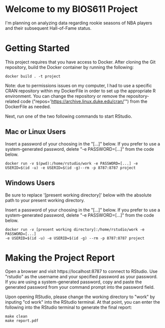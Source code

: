 Welcome to my BIOS611 Project
======================================

I'm planning on analyzing data regarding rookie seasons of NBA players and their subsequent Hall-of-Fame status.

Getting Started
======================================
This project requires that you have access to Docker. After cloning the Git repository, build the Docker container by running the following:
```{r}
docker build . -t project
```
Note: due to permissions issues on my computer, I had to use a specific CRAN repository within my DockerFile in order to set up the appropriate R environment.
You can change the repository or remove the repository-related code ("repos='https://archive.linux.duke.edu/cran/'") from the DockerFile as needed.

Next, run one of the two following commands to start RStudio. 

Mac or Linux Users
-------------------
Insert a password of your choosing in the "[...]" below. If you prefer to 
use a system-generated password, delete "-e PASSWORD=[...]" from the code below.

```{r}
docker run -v $(pwd):/home/rstudio/work -e PASSWORD=[...] -e USERID=$(id -u) -e USERID=$(id -g)--rm -p 8787:8787 project
```

Windows Users
------------------
Be sure to replace '[present working directory]' below with the absolute path to
your present working directory.

Insert a password of your choosing in the "[...]" below. If you prefer to 
use a system-generated password, delete "-e PASSWORD=[...]" from the code below.

```{r}
docker run -v [present working directory]:/home/rstudio/work -e PASSWORD=[...] 
-e USERID=$(id -u) -e USERID=$(id -g) --rm -p 8787:8787 project
```

Making the Project Report
=================
Open a browser and visit https://localhost:8787 to connect to RStudio. Use 
"rstudio" as the username and your specified password as your password. 
If you are using a system-generated password, copy and paste the 
generated password from your command prompt into the password field.

Upon opening RStudio, please change the working directory to "work" by
inputing "cd work" into the RStudio terminal. At that point, you can enter the following
into the RStudio terminal to generate the final report:
```{r}
make clean
make report.pdf
```